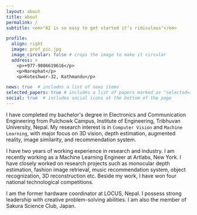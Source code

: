 ```yaml
---
layout: about
title: about
permalink: /
subtitle: <em>"AI is so easy to get started it’s ridiculous"</em>

profile:
  align: right
  image: prof_pic.jpg
  image_circular: false # crops the image to make it circular
  address: >
    <p>+977-9806619616</p>
    <p>Narephat</p>
    <p>Koteshwor-32, Kathmandu</p>

news: true  # includes a list of news items
selected_papers: true # includes a list of papers marked as "selected={true}"
social: true  # includes social icons at the bottom of the page
---
```


I have completed my bachelor's degree in Electronics and Communication Engineering from Pulchowk Campus, Institute of Engineering, Tribhuvan
University, Nepal. My research interest is in `Computer Vision` and `Machine Learning`, with major focus on 3D vision, depth estimation, augmented reality, image similarity, and recommendation system.

I have two years of working experience in research and industry. I am recently working as a Machine Learning Engineer at Artlabs, New York. I have closely worked on research projects such as monocular depth estimation, fashion image retrieval, music recommendation system, object recognization, 3D reconstruction etc. Beside my work, I have won four national technological competitions.

I am the former hardware coordinator at LOCUS, Nepal. I possess strong leadership with creative problem-solving abilities. I am also the member of Sakura Science Club, Japan.